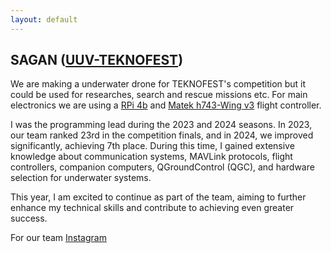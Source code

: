 ```yaml
---
layout: default
---
```


## SAGAN ([UUV-TEKNOFEST](https://teknofest.org/en/competitions/unmanned-underwater-systems-competition/))

<!-- In my prep year, a friend introduced me to the Underwater Systems Competition and invited me to join their team. I became the programming lead for the 2023 and 2024 seasons, contributing to the development and functionality of our underwater vehicle. -->
We are making a underwater drone for TEKNOFEST's competition but it could be used for researches, search and rescue missions etc. For main electronics we are using a [RPi 4b](https://www.raspberrypi.com/products/raspberry-pi-4-model-b/) and [Matek h743-Wing v3](https://www.mateksys.com/?portfolio=h743-wing-v2) flight controller.

I was the programming lead during the 2023 and 2024 seasons. In 2023, our team ranked 23rd in the competition finals, and in 2024, we improved significantly, achieving 7th place. During this time, I gained extensive knowledge about communication systems, MAVLink protocols, flight controllers, companion computers, QGroundControl (QGC), and hardware selection for underwater systems.

This year, I am excited to continue as part of the team, aiming to further enhance my technical skills and contribute to achieving even greater success.

For our team [Instagram](https://www.instagram.com/p/DAJsr-CuZ_m/?img_index=1)
